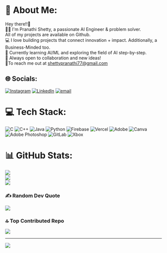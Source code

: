 # 💫 About Me:
Hey there!!👋 <br>👩‍💻 I'm Pranathi Shetty, a passionate AI Engineer & problem solver.<br>All of my projects are available on Github.<br>💻 I love building projects that connect innovation + impact. Additionally, a Business-Minded too.<br>🌱 Currently learning AI/ML and exploring the field of AI step-by-step.<br>🚀 Always open to collaboration and new ideas!<br>💬To reach me out at shettypranathi77@gmail.com


## 🌐 Socials:
[![Instagram](https://img.shields.io/badge/Instagram-%23E4405F.svg?logo=Instagram&logoColor=white)](https://instagram.com/pranatii_shetty) [![LinkedIn](https://img.shields.io/badge/LinkedIn-%230077B5.svg?logo=linkedin&logoColor=white)](https://linkedin.com/in/www.linkedin.com/in/pranathi-shetty-054601333) [![email](https://img.shields.io/badge/Email-D14836?logo=gmail&logoColor=white)](mailto:shettypranathi77@gmail.com) 

# 💻 Tech Stack:
![C](https://img.shields.io/badge/c-%2300599C.svg?style=flat&logo=c&logoColor=white) ![C++](https://img.shields.io/badge/c++-%2300599C.svg?style=flat&logo=c%2B%2B&logoColor=white) ![Java](https://img.shields.io/badge/java-%23ED8B00.svg?style=flat&logo=openjdk&logoColor=white) ![Python](https://img.shields.io/badge/python-3670A0?style=flat&logo=python&logoColor=ffdd54) ![Firebase](https://img.shields.io/badge/firebase-%23039BE5.svg?style=flat&logo=firebase) ![Vercel](https://img.shields.io/badge/vercel-%23000000.svg?style=flat&logo=vercel&logoColor=white) ![Adobe](https://img.shields.io/badge/adobe-%23FF0000.svg?style=flat&logo=adobe&logoColor=white) ![Canva](https://img.shields.io/badge/Canva-%2300C4CC.svg?style=flat&logo=Canva&logoColor=white) ![Adobe Photoshop](https://img.shields.io/badge/adobe%20photoshop-%2331A8FF.svg?style=flat&logo=adobe%20photoshop&logoColor=white) ![GitLab](https://img.shields.io/badge/gitlab-%23181717.svg?style=flat&logo=gitlab&logoColor=white) ![Xbox](https://img.shields.io/badge/xbox-%23107C10.svg?style=flat&logo=xbox&logoColor=white)
# 📊 GitHub Stats:
![](https://github-readme-stats.vercel.app/api?username=Pranathi-Shetty&theme=radical&hide_border=false&include_all_commits=true&count_private=false)<br/>
![](https://nirzak-streak-stats.vercel.app/?user=Pranathi-Shetty&theme=radical&hide_border=false)<br/>
![](https://github-readme-stats.vercel.app/api/top-langs/?username=Pranathi-Shetty&theme=radical&hide_border=false&include_all_commits=true&count_private=false&layout=compact)

### ✍️ Random Dev Quote
![](https://quotes-github-readme.vercel.app/api?type=horizontal&theme=light)

### 🔝 Top Contributed Repo
![](https://github-contributor-stats.vercel.app/api?username=Pranathi-Shetty&limit=5&theme=dark&combine_all_yearly_contributions=true)

---
[![](https://visitcount.itsvg.in/api?id=Pranathi-Shetty&icon=0&color=5)](https://visitcount.itsvg.in)

<!-- Proudly created with GPRM ( https://gprm.itsvg.in ) -->
